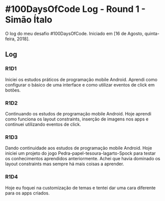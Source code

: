 # #100DaysOfCode Log - Round 1 - Simão Ítalo

O log do meu desafio #100DaysOfCode. Iniciado em [16 de Agosto, quinta-feira, 2018].

## Log

### R1D1 

Iniciei os estudos práticos de programação mobile Android. Aprendi como configurar o básico de uma interface e como utilizar eventos de click em botões.

### R1D2

Continuando os estudos de programação mobile Android. Hoje aprendi como funciona os layout constraints, inserção de imagens nos apps e continuei utilizando eventos de click.

### R1D3

Dando continuidade aos estudos de programação mobile Android. Hoje iniciei um projeto do jogo Pedra-papel-tesoura-lagarto-Spock para testar os conhecimentos aprendidos anteriormente. Achei que havia dominado os layout constraints mas sempre há mais coisas a aprender.

### R1D4

Hoje eu foquei na customização de temas e tentei dar uma cara diferente para os apps criados.